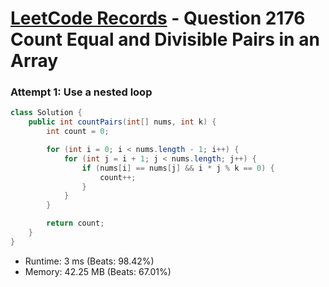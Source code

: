# [LeetCode Records](../../README.md) - Question 2176 Count Equal and Divisible Pairs in an Array

### Attempt 1: Use a nested loop
```java
class Solution {
    public int countPairs(int[] nums, int k) {
        int count = 0;

        for (int i = 0; i < nums.length - 1; i++) {
            for (int j = i + 1; j < nums.length; j++) {
                if (nums[i] == nums[j] && i * j % k == 0) {
                    count++;
                }
            }
        }

        return count;
    }
}
```
- Runtime: 3 ms (Beats: 98.42%)
- Memory: 42.25 MB (Beats: 67.01%)

<br>
